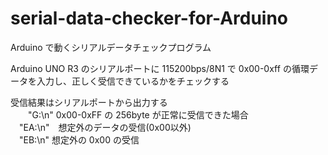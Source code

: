 # serial-data-checker-for-Arduino
Arduino で動くシリアルデータチェックプログラム 

Arduino UNO R3 のシリアルポートに 115200bps/8N1 で 0x00-0xff の循環データを入力し、正しく受信できているかをチェックする

受信結果はシリアルポートから出力する  
　　"G:\n"   0x00-0xFF の 256byte が正常に受信できた場合  
 　"EA:\n"　想定外のデータの受信(0x00以外)  
 　"EB:\n"  想定外の 0x00 の受信  
  

